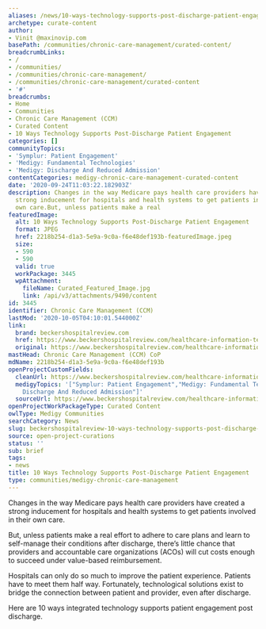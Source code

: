 ```yaml
---
aliases: /news/10-ways-technology-supports-post-discharge-patient-engagement
archetype: curate-content
author:
- Vinit @maxinovip.com
basePath: /communities/chronic-care-management/curated-content/
breadcrumbLinks:
- /
- /communities/
- /communities/chronic-care-management/
- /communities/chronic-care-management/curated-content
- '#'
breadcrumbs:
- Home
- Communities
- Chronic Care Management (CCM)
- Curated Content
- 10 Ways Technology Supports Post-Discharge Patient Engagement
categories: []
communityTopics:
- 'Symplur: Patient Engagement'
- 'Medigy: Fundamental Technologies'
- 'Medigy: Discharge And Reduced Admission'
contentCategories: medigy-chronic-care-management-curated-content
date: '2020-09-24T11:03:22.182903Z'
description: Changes in the way Medicare pays health care providers have created a
  strong inducement for hospitals and health systems to get patients involved in their
  own care.But, unless patients make a real
featuredImage:
  alt: 10 Ways Technology Supports Post-Discharge Patient Engagement
  format: JPEG
  href: 2218b254-d1a3-5e9a-9c0a-f6e48def193b-featuredImage.jpeg
  size:
  - 590
  - 590
  valid: true
  workPackage: 3445
  wpAttachment:
    fileName: Curated_Featured_Image.jpg
    link: /api/v3/attachments/9490/content
id: 3445
identifier: Chronic Care Management (CCM)
lastMod: '2020-10-05T04:10:01.544000Z'
link:
  brand: beckershospitalreview.com
  href: https://www.beckershospitalreview.com/healthcare-information-technology/10-ways-technology-supports-post-discharge-patient-engagement.html
  original: https://www.beckershospitalreview.com/healthcare-information-technology/10-ways-technology-supports-post-discharge-patient-engagement.html
mastHead: Chronic Care Management (CCM) CoP
mdName: 2218b254-d1a3-5e9a-9c0a-f6e48def193b
openProjectCustomFields:
  cleanUrl: https://www.beckershospitalreview.com/healthcare-information-technology/10-ways-technology-supports-post-discharge-patient-engagement.html
  medigyTopics: '["Symplur: Patient Engagement","Medigy: Fundamental Technologies","Medigy:
    Discharge And Reduced Admission"]'
  sourceUrl: https://www.beckershospitalreview.com/healthcare-information-technology/10-ways-technology-supports-post-discharge-patient-engagement.html
openProjectWorkPackageType: Curated Content
owlType: Medigy Communities
searchCategory: News
slug: beckershospitalreview-10-ways-technology-supports-post-discharge-patient-engagement
source: open-project-curations
status: ''
sub: brief
tags:
- news
title: 10 Ways Technology Supports Post-Discharge Patient Engagement
type: communities/medigy-chronic-care-management
---
```


<p>Changes in the way Medicare pays health care providers have created a strong inducement for hospitals and health systems to get patients involved in their own care.</p><p>But, unless patients make a real effort to adhere to care plans and learn to self-manage their conditions after discharge, there’s little chance that providers and accountable care organizations (ACOs) will cut costs enough to succeed under value-based reimbursement.</p><p>Hospitals can only do so much to improve the patient experience. Patients have to meet them half way. Fortunately, technological solutions exist to bridge the connection between patient and provider, even after discharge.</p><p>Here are 10 ways integrated technology supports patient engagement post discharge.</p>